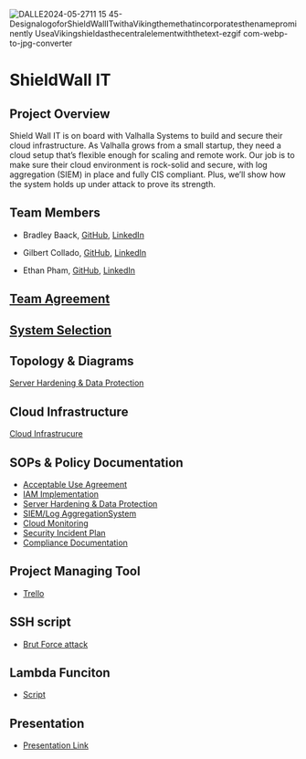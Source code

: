 ![DALLE2024-05-2711 15 45-DesignalogoforShieldWallITwithaVikingthemethatincorporatesthenameprominently UseaVikingshieldasthecentralelementwiththetext-ezgif com-webp-to-jpg-converter](https://github.com/Shield-Wall-1/Shield-Wall/assets/158526468/2af9f60b-ad85-4fa6-ad9d-52e26cfc16bf)

# ShieldWall IT

## Project Overview
Shield Wall IT is on board with Valhalla Systems to build and secure their cloud infrastructure. As Valhalla grows from a small startup, they need a cloud setup that’s flexible enough for scaling and remote work. Our job is to make sure their cloud environment is rock-solid and secure, with log aggregation (SIEM) in place and fully CIS compliant. Plus, we’ll show how the system holds up under attack to prove its strength.

## Team Members

- Bradley Baack, [GitHub](https://github.com/bjbaack), [LinkedIn](https://www.linkedin.com/in/bradleybaack/)

- Gilbert Collado, [GitHub](https://github.com/JapanesePlatano), [LinkedIn](https://www.linkedin.com/in/gilbert-collado-545099254/)

- Ethan Pham, [GitHub](https://github.com/EthanPham03), [LinkedIn](https://www.linkedin.com/in/ethan-pham-8a9a622b3/)


## [Team Agreement](https://github.com/Shield-Wall-1/Shield-Wall/blob/main/ops-401d12%20Team1_Team%20Agreement.pdf)

## [System Selection](https://github.com/Shield-Wall-1/Shield-Wall/blob/main/Ops401%20System%20Selection-2.pdf)

## Topology & Diagrams
[Server Hardening & Data Protection](https://github.com/Shield-Wall-1/Shield-Wall/blob/main/Server%20Hardening%20%26%20Data%20Protection.jpg)

## Cloud Infrastructure
[Cloud Infrastrucure](https://github.com/Shield-Wall-1/Shield-Wall/blob/main/Cloud%20Infrastructure.pdf)

## SOPs & Policy Documentation

- [Acceptable Use Agreement](https://github.com/Shield-Wall-1/Shield-Wall/blob/main/Acceptable%20Use%20Agreement.pdf)
- [IAM Implementation](https://github.com/Shield-Wall-1/Shield-Wall/blob/main/IAM%20Implementation.pdf)
- [Server Hardening & Data Protection](https://github.com/Shield-Wall-1/Shield-Wall/blob/main/Server%20Hardening%20and%20Data%20Protection.pdf)
- [SIEM/Log AggregationSystem](https://github.com/Shield-Wall-1/Shield-Wall/blob/main/SIEM_Log%20Aggregation%20System.pdf)
- [Cloud Monitoring](https://github.com/Shield-Wall-1/Shield-Wall/blob/main/Cloud%20Monitoring.pdf)
- [Security Incident Plan](https://github.com/Shield-Wall-1/Shield-Wall/blob/main/Security%20Incident%20Plan.pdf)
- [Compliance Documentation](https://drive.google.com/file/d/1rEOq0eMffnXsO0TlZ7oG7DFmZbgW7_Vq/view)

## Project Managing Tool
- [Trello](https://trello.com/b/QVKb3Mgv/ops401-midterm)

## SSH script
- [Brut Force attack](https://github.com/Shield-Wall-1/Shield-Wall/blob/main/bruteforce.sh)

## Lambda Funciton
- [Script](https://github.com/Shield-Wall-1/Shield-Wall/blob/main/lambda.py)


## Presentation
- [Presentation Link](https://github.com/Shield-Wall-1/Shield-Wall/blob/main/ShieldWall%20IT.pdf) 
